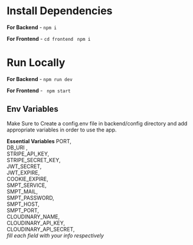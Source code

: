 # Install Dependencies

**For Backend** - `npm i`

**For Frontend** - `cd frontend` ` npm i`  

# Run Locally

**For Backend** - `npm run dev`

**For Frontend** - ` npm start`

## Env Variables

Make Sure to Create a config.env file in backend/config directory and add appropriate variables in order to use the app.

**Essential Variables**
PORT,  
DB_URI ,  
STRIPE_API_KEY,  
STRIPE_SECRET_KEY,  
JWT_SECRET,  
JWT_EXPIRE,  
COOKIE_EXPIRE,  
SMPT_SERVICE,  
SMPT_MAIL,  
SMPT_PASSWORD,  
SMPT_HOST,  
SMPT_PORT,  
CLOUDINARY_NAME,  
CLOUDINARY_API_KEY,  
CLOUDINARY_API_SECRET,  
_fill each field with your info respectively_

